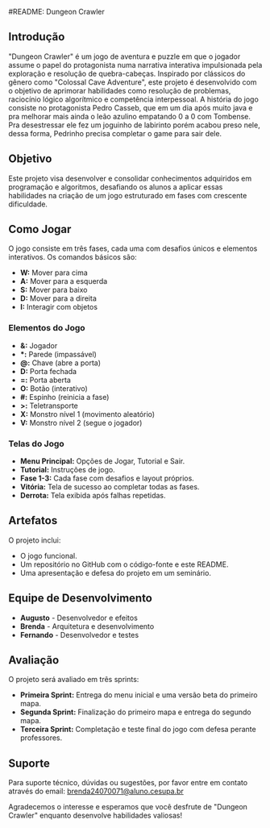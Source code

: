#README: Dungeon Crawler

## Introdução
"Dungeon Crawler" é um jogo de aventura e puzzle em que o jogador assume o papel do protagonista numa narrativa interativa impulsionada pela exploração e resolução de quebra-cabeças. Inspirado por clássicos do gênero como "Colossal Cave Adventure", este projeto é desenvolvido com o objetivo de aprimorar habilidades como resolução de problemas, raciocínio lógico algorítmico e competência interpessoal. A história do jogo consiste no protagonista Pedro Casseb, que em um dia após muito java e pra melhorar mais ainda o leão azulino empatando 0 a 0 com Tombense. Pra desestressar ele fez um joguinho de labirinto porém acabou preso nele, dessa forma, Pedrinho precisa completar o game para sair dele.

## Objetivo
Este projeto visa desenvolver e consolidar conhecimentos adquiridos em programação e algoritmos, desafiando os alunos a aplicar essas habilidades na criação de um jogo estruturado em fases com crescente dificuldade.

## Como Jogar
O jogo consiste em três fases, cada uma com desafios únicos e elementos interativos. Os comandos básicos são:
- **W:** Mover para cima
- **A:** Mover para a esquerda
- **S:** Mover para baixo
- **D:** Mover para a direita
- **I:** Interagir com objetos

### Elementos do Jogo
- **&:** Jogador
- **\*:** Parede (impassável)
- **@:** Chave (abre a porta)
- **D:** Porta fechada
- **=:** Porta aberta
- **O:** Botão (interativo)
- **#:** Espinho (reinicia a fase)
- **>:** Teletransporte
- **X:** Monstro nível 1 (movimento aleatório)
- **V:** Monstro nível 2 (segue o jogador)

### Telas do Jogo
- **Menu Principal:** Opções de Jogar, Tutorial e Sair.
- **Tutorial:** Instruções de jogo.
- **Fase 1-3:** Cada fase com desafios e layout próprios.
- **Vitória:** Tela de sucesso ao completar todas as fases.
- **Derrota:** Tela exibida após falhas repetidas.

## Artefatos
O projeto inclui:
- O jogo funcional.
- Um repositório no GitHub com o código-fonte e este README.
- Uma apresentação e defesa do projeto em um seminário.

## Equipe de Desenvolvimento
- **Augusto** - Desenvolvedor e efeitos
- **Brenda** - Arquitetura e desenvolvimento
- **Fernando** - Desenvolvedor e testes

## Avaliação
O projeto será avaliado em três sprints:
- **Primeira Sprint:** Entrega do menu inicial e uma versão beta do primeiro mapa.
- **Segunda Sprint:** Finalização do primeiro mapa e entrega do segundo mapa.
- **Terceira Sprint:** Completação e teste final do jogo com defesa perante professores.

## Suporte
Para suporte técnico, dúvidas ou sugestões, por favor entre em contato através do email: brenda24070071@aluno.cesupa.br

Agradecemos o interesse e esperamos que você desfrute de "Dungeon Crawler" enquanto desenvolve habilidades valiosas!

